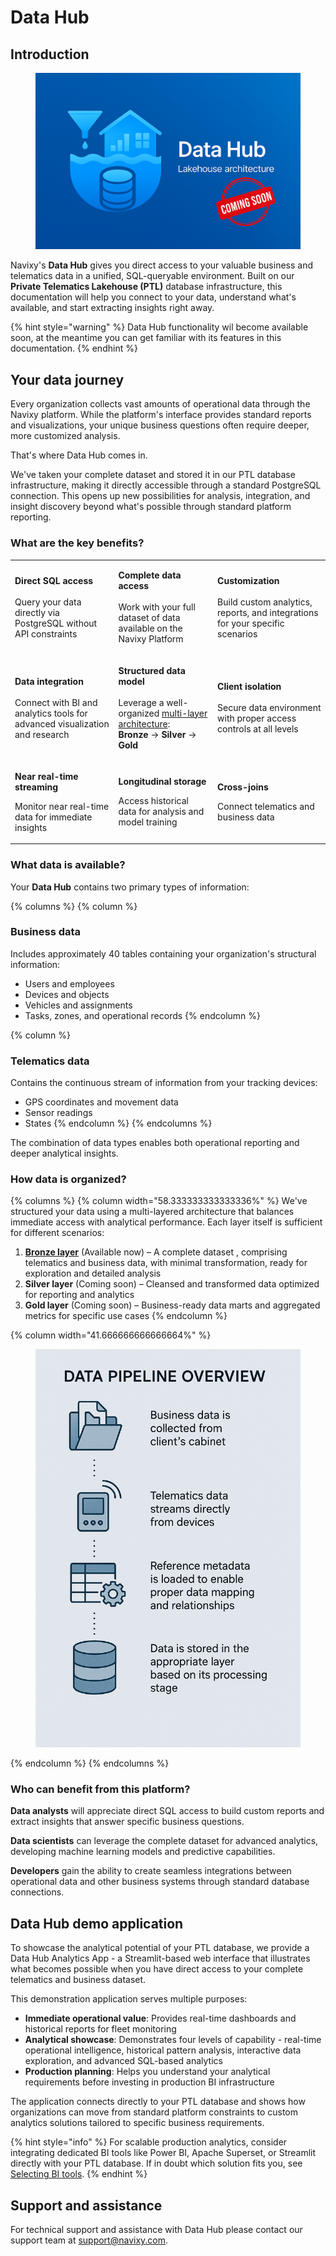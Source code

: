 # Data Hub

## Introduction

<figure><img src=".gitbook/assets/image (3) (1).png" alt=""><figcaption></figcaption></figure>

Navixy's **Data Hub** gives you direct access to your valuable business and telematics data in a unified, SQL-queryable environment. Built on our **Private Telematics Lakehouse (PTL)** database infrastructure, this documentation will help you connect to your data, understand what's available, and start extracting insights right away.

{% hint style="warning" %}
Data Hub functionality wil become available soon, at the meantime you can get familiar with its features in this documentation.
{% endhint %}

## Your data journey

Every organization collects vast amounts of operational data through the Navixy platform. While the platform's interface provides standard reports and visualizations, your unique business questions often require deeper, more customized analysis.

That's where Data Hub comes in.

We've taken your complete dataset and stored it in our PTL database infrastructure, making it directly accessible through a standard PostgreSQL connection. This opens up new possibilities for analysis, integration, and insight discovery beyond what's possible through standard platform reporting.

### What are the key benefits?

|                                                                                                                             |                                                                                                                                                                                                                              |                                                                                                                            |
| --------------------------------------------------------------------------------------------------------------------------- | ---------------------------------------------------------------------------------------------------------------------------------------------------------------------------------------------------------------------------- | -------------------------------------------------------------------------------------------------------------------------- |
| <p><strong>Direct SQL access</strong><br><br>Query your data directly via PostgreSQL without API constraints</p>            | <p><strong>Complete data access</strong><br><br>Work with your full dataset of data available on the Navixy Platform</p>                                                                                                     | <p><strong>Customization</strong><br><br>Build custom analytics, reports, and integrations for your specific scenarios</p> |
| <p><strong>Data integration</strong><br><br>Connect with BI and analytics tools for advanced visualization and research</p> | <p><strong>Structured data model</strong><br><br>Leverage a well-organized <a href="./#how-data-is-organized">multi-layer architecture</a>:<br><strong>Bronze</strong> → <strong>Silver</strong> → <strong>Gold</strong></p> | <p><strong>Client isolation</strong><br><br>Secure data environment with proper access controls at all levels</p>          |
| <p><strong>Near real-time streaming</strong> </p><p></p><p>Monitor near real-time data for immediate insights</p>           | <p><strong>Longitudinal storage</strong> </p><p></p><p>Access historical data for analysis and model training</p>                                                                                                            | <p></p><p><strong>Cross-joins</strong></p><p></p><p>Connect telematics and business data <br></p>                          |

### What data is available?

Your **Data Hub** contains two primary types of information:

{% columns %}
{% column %}
### **Business data**

Includes approximately 40 tables containing your organization's structural information:

* Users and employees
* Devices and objects
* Vehicles and assignments
* Tasks, zones, and operational records
{% endcolumn %}

{% column %}
### **Telematics data**

Contains the continuous stream of information from your tracking devices:

* GPS coordinates and movement data
* Sensor readings
* States
{% endcolumn %}
{% endcolumns %}

The combination of data types enables both operational reporting and deeper analytical insights.

### How data is organized?

{% columns %}
{% column width="58.333333333333336%" %}
We've structured your data using a multi-layered architecture that balances immediate access with analytical performance. Each layer itself is sufficient for different scenarios:

1. [**Bronze layer**](data-hub/schema-overview/bronze-layer.md) (Available now) – A complete dataset , comprising telematics and business data, with minimal transformation, ready for exploration and detailed analysis
2. **Silver layer** (Coming soon) – Cleansed and transformed data optimized for reporting and analytics
3. **Gold layer** (Coming soon) – Business-ready data marts and aggregated metrics for specific use cases
{% endcolumn %}

{% column width="41.666666666666664%" %}
<figure><img src=".gitbook/assets/image (1) (1).png" alt="Data pipeline overview Your data flows through a comprehensive pipeline before reaching the warehouse: Business data is collected from client’s cabinet Telematics data streams directly from devices Reference metadata is loaded to enable proper data mapping and relationships Data is stored in the appropriate layer based on its processing stage"><figcaption></figcaption></figure>
{% endcolumn %}
{% endcolumns %}

### Who can benefit from this platform?

**Data analysts** will appreciate direct SQL access to build custom reports and extract insights that answer specific business questions.

**Data scientists** can leverage the complete dataset for advanced analytics, developing machine learning models and predictive capabilities.

**Developers** gain the ability to create seamless integrations between operational data and other business systems through standard database connections.

## Data Hub demo application

To showcase the analytical potential of your PTL database, we provide a Data Hub Analytics App - a Streamlit-based web interface that illustrates what becomes possible when you have direct access to your complete telematics and business dataset.

This demonstration application serves multiple purposes:

* **Immediate operational value**: Provides real-time dashboards and historical reports for fleet monitoring
* **Analytical showcase**: Demonstrates four levels of capability - real-time operational intelligence, historical pattern analysis, interactive data exploration, and advanced SQL-based analytics
* **Production planning**: Helps you understand your analytical requirements before investing in production BI infrastructure

The application connects directly to your PTL database and shows how organizations can move from standard platform constraints to custom analytics solutions tailored to specific business requirements.

{% hint style="info" %}
For scalable production analytics, consider integrating dedicated BI tools like Power BI, Apache Superset, or Streamlit directly with your PTL database. If in doubt which solution fits you, see [Selecting BI tools](data-hub/connection-setup/selecting-bi-tools/).
{% endhint %}

## Support and assistance

For technical support and assistance with Data Hub please contact our support team at [support@navixy.com](mailto:support@navixy.com).
